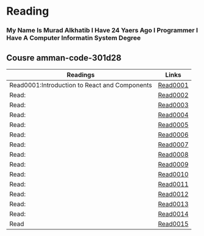 # Reading
### My Name Is Murad Alkhatib I Have 24 Yaers Ago I Programmer I Have A Computer Informatin System Degree


## Cousre amman-code-301d28
| Readings |      Links  | 
|----------|-------------|
| Read0001:Introduction to React and Components   | [Read0001](Read0001) | 
| Read:                                           | [Read0002](#)        |  
| Read:                                           | [Read0003](#)        |
| Read:                                           | [Read0004](#)        |
| Read:                                           | [Read0005](#)        |
| Read:                                           | [Read0006](#)        |
| Read:                                           | [Read0007](#)        |
| Read:                                           | [Read0008](#)        |
| Read:                                           | [Read0009](#)        |
| Read:                                           | [Read0010](#)        |
| Read:                                           | [Read0011](#)        |
| Read:                                           | [Read0012](#)        |
| Read:                                           | [Read0013](#)        |
| Read:                                           | [Read0014](#)        |
| Read                                            | [Read0015](#)        |
 






 



